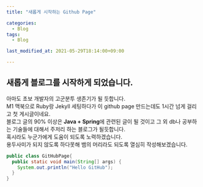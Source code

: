 ```yaml
---
title: "새롭게 시작하는 Github Page"

categories:
  - Blog
tags:
  - Blog

last_modified_at: 2021-05-29T18:14:00+09:00

---
```

## 새롭게 블로그를 시작하게 되었습니다.  
아마도 초보 개발자의 고군분투 생존기가 될 듯합니다.  
M1 맥북으로 Ruby랑 Jekyll 세팅하다가 이 github page 만드는데도 1시간 넘게 걸리고 첫 게시글이네요.  
블로그 글의 90% 이상은 **Java + Spring**에 관련된 글이 될 것이고 그 외 db나 공부하는 기술들에 대해서 주저리 하는 블로그가 될듯합니다.  
혹시라도 누군가에게 도움이 되도록 노력하겠습니다.  
용두사미가 되지 않도록 하다못해 뱀의 머리라도 되도록 열심히 작성해보겠습니다.  

```java
public class GitHubPage{
  public static void main(String[] args) {
    System.out.println("Hello GitHub");
  }
}
```
